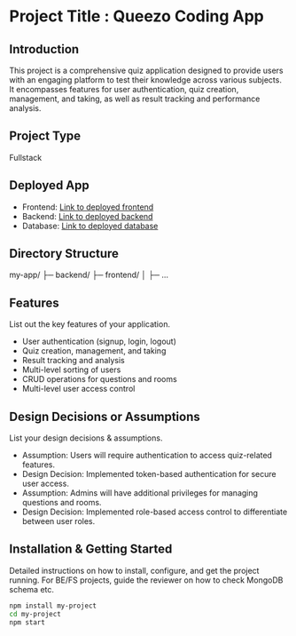 # Project Title : Queezo Coding App

## Introduction
This project is a comprehensive quiz application designed to provide users with an engaging platform to test their knowledge across various subjects. It encompasses features for user authentication, quiz creation, management, and taking, as well as result tracking and performance analysis.

## Project Type
Fullstack

## Deployed App
- Frontend: [Link to deployed frontend](https://deployed-site.whatever)
- Backend: [Link to deployed backend](https://deployed-site.whatever)
- Database: [Link to deployed database](https://deployed-site.whatever)

## Directory Structure
my-app/
├─ backend/
├─ frontend/
│ ├─ ...

## Features
List out the key features of your application.
- User authentication (signup, login, logout)
- Quiz creation, management, and taking
- Result tracking and analysis
- Multi-level sorting of users
- CRUD operations for questions and rooms
- Multi-level user access control

## Design Decisions or Assumptions
List your design decisions & assumptions.
- Assumption: Users will require authentication to access quiz-related features.
- Design Decision: Implemented token-based authentication for secure user access.
- Assumption: Admins will have additional privileges for managing questions and rooms.
- Design Decision: Implemented role-based access control to differentiate between user roles.

## Installation & Getting Started
Detailed instructions on how to install, configure, and get the project running. For BE/FS projects, guide the reviewer on how to check MongoDB schema etc.
```bash
npm install my-project
cd my-project
npm start
